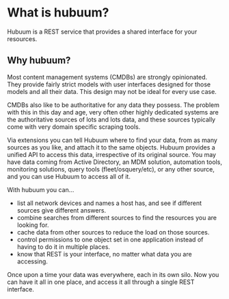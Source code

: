 # What is hubuum?

Hubuum is a REST service that provides a shared interface for your resources.

## Why hubuum?

Most content management systems (CMDBs) are strongly opinionated. They provide fairly strict models with user interfaces designed for those models and all their data. This design may not be ideal for every use case.

CMDBs also like to be authoritative for any data they possess. The problem with this in this day and age, very often other highly dedicated systems are the authoritative sources of lots and lots data, and these sources typically come with very domain specific scraping tools.

Via extensions you can tell Hubuum where to find your data, from as many sources as you like, and attach it to the same objects. Hubuum  provides a unified API to access this data, irrespective of its original source. You may have data coming from Active Directory, an MDM solution, automation tools, monitoring solutions, query tools (fleet/osquery/etc), or any other source, and you can use Hubuum to access all of it.

With hubuum you can...

- list all network devices and names a host has, and see if different sources give different answers.
- combine searches from different sources to find the resources you are looking for.
- cache data from other sources to reduce the load on those sources.
- control permissions to one object set in one application instead of having to do it in multiple places.
- know that REST is your interface, no matter what data you are accessing.
  
Once upon a time your data was everywhere, each in its own silo. Now you can have it all in one place, and access it all through a single REST interface.
